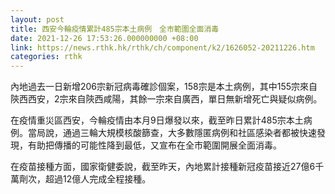 ```yaml
---
layout: post
title: 西安今輪疫情累計485宗本土病例　全市範圍全面消毒
date: 2021-12-26 17:53:26.000000000 +08:00
link: https://news.rthk.hk/rthk/ch/component/k2/1626052-20211226.htm
categories: rthk
---
```


內地過去一日新增206宗新冠病毒確診個案，158宗是本土病例，其中155宗來自陝西西安，2宗來自陝西咸陽，其餘一宗來自廣西，單日無新增死亡與疑似病例。

在疫情重災區西安，今輪疫情由本月9日爆發以來，截至昨日累計485宗本土病例。當局說，通過三輪大規模核酸篩查，大多數隱匿病例和社區感染者都被快速發現，有助把傳播的可能性降到最低，又宣布在全市範圍開展全面消毒。

在疫苗接種方面，國家衛健委說，截至昨天，內地累計接種新冠疫苗接近27億6千萬劑次，超過12億人完成全程接種。
